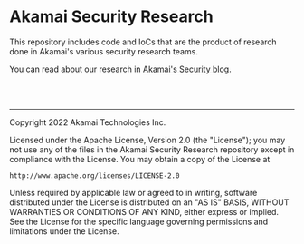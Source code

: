 # Akamai Security Research
This repository includes code and IoCs that are the product of research done in Akamai's various security research teams.

You can read about our research in [Akamai's Security blog](https://akamai.com/blog/security).
  
<br />
<br />  
    
-------
Copyright 2022 Akamai Technologies Inc.

Licensed under the Apache License, Version 2.0 (the "License"); 
you may not use any of the files in the Akamai Security Research repository except in compliance with the License.
You may obtain a copy of the License at

    http://www.apache.org/licenses/LICENSE-2.0

Unless required by applicable law or agreed to in writing, software
distributed under the License is distributed on an "AS IS" BASIS,
WITHOUT WARRANTIES OR CONDITIONS OF ANY KIND, either express or implied.
See the License for the specific language governing permissions and
limitations under the License.
